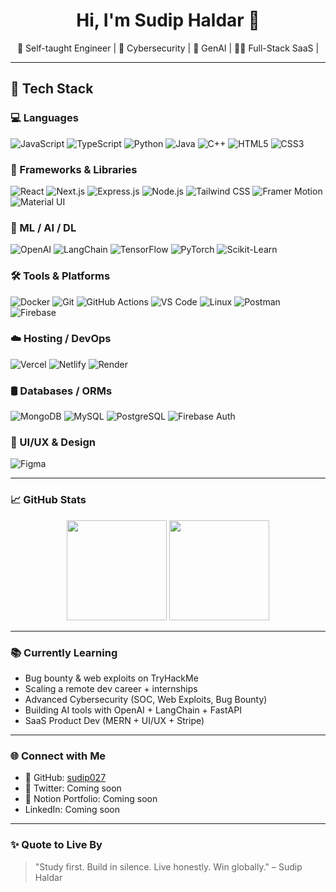 <h1 align="center">Hi, I'm Sudip Haldar 👋</h1>

<p align="center">
  🚀 Self-taught Engineer |  
  🔐 Cybersecurity | 🤖 GenAI | 🧑‍💻 Full-Stack SaaS |  
</p>

---

## 🚀 Tech Stack

### 💻 Languages
![JavaScript](https://img.shields.io/badge/-JavaScript-black?style=flat-square&logo=javascript)
![TypeScript](https://img.shields.io/badge/-TypeScript-black?style=flat-square&logo=typescript)
![Python](https://img.shields.io/badge/-Python-black?style=flat-square&logo=python)
![Java](https://img.shields.io/badge/-Java-black?style=flat-square&logo=java)
![C++](https://img.shields.io/badge/-C++-black?style=flat-square&logo=c%2B%2B)
![HTML5](https://img.shields.io/badge/-HTML5-black?style=flat-square&logo=html5)
![CSS3](https://img.shields.io/badge/-CSS3-black?style=flat-square&logo=css3)

### 🧩 Frameworks & Libraries
![React](https://img.shields.io/badge/-React-black?style=flat-square&logo=react)
![Next.js](https://img.shields.io/badge/-Next.js-black?style=flat-square&logo=next.js)
![Express.js](https://img.shields.io/badge/-Express.js-black?style=flat-square&logo=express)
![Node.js](https://img.shields.io/badge/-Node.js-black?style=flat-square&logo=node.js)
![Tailwind CSS](https://img.shields.io/badge/-TailwindCSS-black?style=flat-square&logo=tailwind-css)
![Framer Motion](https://img.shields.io/badge/-Framer_Motion-black?style=flat-square&logo=framer)
![Material UI](https://img.shields.io/badge/-MUI-black?style=flat-square&logo=mui)

### 🧠 ML / AI / DL
![OpenAI](https://img.shields.io/badge/-OpenAI-black?style=flat-square&logo=openai)
![LangChain](https://img.shields.io/badge/-LangChain-black?style=flat-square&logo=langchain)
![TensorFlow](https://img.shields.io/badge/-TensorFlow-black?style=flat-square&logo=tensorflow)
![PyTorch](https://img.shields.io/badge/-PyTorch-black?style=flat-square&logo=pytorch)
![Scikit-Learn](https://img.shields.io/badge/-Scikit_Learn-black?style=flat-square&logo=scikit-learn)

### 🛠️ Tools & Platforms
![Docker](https://img.shields.io/badge/-Docker-black?style=flat-square&logo=docker)
![Git](https://img.shields.io/badge/-Git-black?style=flat-square&logo=git)
![GitHub Actions](https://img.shields.io/badge/-GitHub_Actions-black?style=flat-square&logo=github-actions)
![VS Code](https://img.shields.io/badge/-VS_Code-black?style=flat-square&logo=visual-studio-code)
![Linux](https://img.shields.io/badge/-Linux-black?style=flat-square&logo=linux)
![Postman](https://img.shields.io/badge/-Postman-black?style=flat-square&logo=postman)
![Firebase](https://img.shields.io/badge/-Firebase-black?style=flat-square&logo=firebase)

### ☁️ Hosting / DevOps
![Vercel](https://img.shields.io/badge/-Vercel-black?style=flat-square&logo=vercel)
![Netlify](https://img.shields.io/badge/-Netlify-black?style=flat-square&logo=netlify)
![Render](https://img.shields.io/badge/-Render-black?style=flat-square&logo=render)

### 🛢️ Databases / ORMs
![MongoDB](https://img.shields.io/badge/-MongoDB-black?style=flat-square&logo=mongodb)
![MySQL](https://img.shields.io/badge/-MySQL-black?style=flat-square&logo=mysql)
![PostgreSQL](https://img.shields.io/badge/-PostgreSQL-black?style=flat-square&logo=postgresql)
![Firebase Auth](https://img.shields.io/badge/-Firebase_Auth-black?style=flat-square&logo=firebase)

### 🎨 UI/UX & Design
![Figma](https://img.shields.io/badge/-Figma-black?style=flat-square&logo=figma)

---

### 📈 GitHub Stats

<p align="center">
  <img src="https://github-readme-stats.vercel.app/api?username=sudip027&show_icons=true&theme=radical" height="160" />
  <img src="https://github-readme-stats.vercel.app/api/top-langs/?username=sudip027&layout=compact&theme=radical" height="160"/>
</p>

---

### 📚 Currently Learning

-  Bug bounty & web exploits on TryHackMe   
-  Scaling a remote dev career + internships
-  ⁠Advanced Cybersecurity (SOC, Web Exploits, Bug Bounty)
-  ⁠Building AI tools with OpenAI + LangChain + FastAPI
-  ⁠SaaS Product Dev (MERN + UI/UX + Stripe)
  

---

### 🌐 Connect with Me

- 💼 GitHub: [sudip027](https://github.com/sudip027)
- 💬 Twitter: Coming soon  
- 📓 Notion Portfolio: Coming soon
- ⁠LinkedIn: Coming soon 

---

### ✨ Quote to Live By

> "Study first. Build in silence. Live honestly. Win globally." – Sudip Haldar
